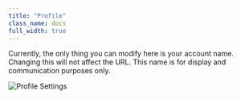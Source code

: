 ```yaml
---
title: "Profile"
class_name: docs
full_width: true
---
```


Currently, the only thing you can modify here is your account name. Changing this will not affect the URL. This name is for display and communication purposes only.

![Profile Settings](docs/settings-profile.png)

